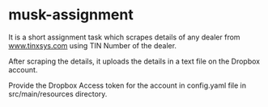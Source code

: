 # musk-assignment

It is a short assignment task which scrapes details of any dealer from www.tinxsys.com using TIN Number of the dealer.

After scraping the details, it uploads the details in a text file on the Dropbox account.

Provide the Dropbox Access token for the account in config.yaml file in src/main/resources directory.
